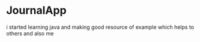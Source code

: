 # JournalApp
i started learning java and making good resource of example which helps to others and also me
